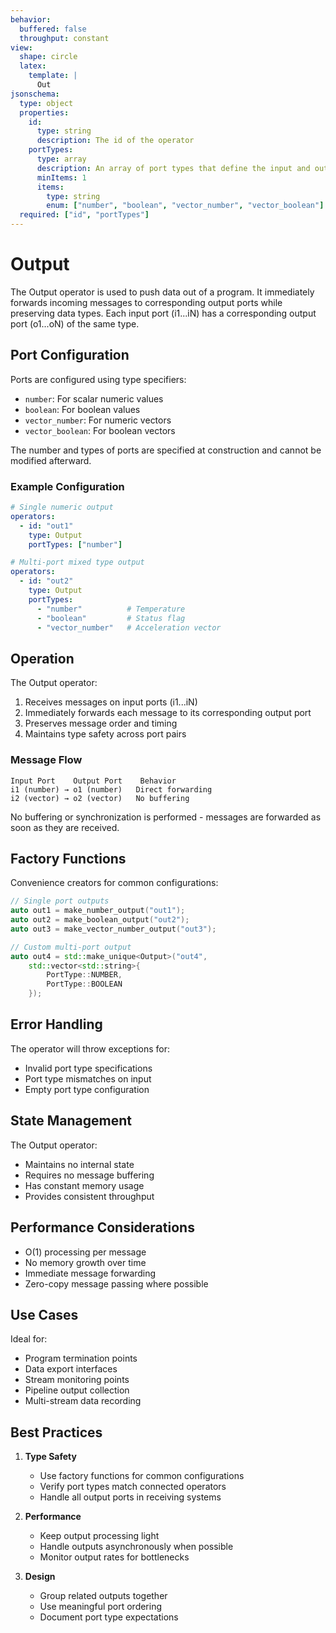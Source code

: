 ```yaml
---
behavior:
  buffered: false
  throughput: constant
view:
  shape: circle
  latex:
    template: |
      Out
jsonschema:
  type: object
  properties:
    id:
      type: string
      description: The id of the operator
    portTypes:
      type: array
      description: An array of port types that define the input and output ports
      minItems: 1
      items:
        type: string
        enum: ["number", "boolean", "vector_number", "vector_boolean"]
  required: ["id", "portTypes"]
---
```


# Output

The Output operator is used to push data out of a program. It immediately forwards incoming messages to corresponding output ports while preserving data types. Each input port (i1...iN) has a corresponding output port (o1...oN) of the same type.

## Port Configuration

Ports are configured using type specifiers:

- `number`: For scalar numeric values
- `boolean`: For boolean values
- `vector_number`: For numeric vectors
- `vector_boolean`: For boolean vectors

The number and types of ports are specified at construction and cannot be modified afterward.

### Example Configuration

```yaml
# Single numeric output
operators:
  - id: "out1"
    type: Output
    portTypes: ["number"]

# Multi-port mixed type output
operators:
  - id: "out2"
    type: Output
    portTypes:
      - "number"          # Temperature
      - "boolean"         # Status flag
      - "vector_number"   # Acceleration vector
```

## Operation

The Output operator:

1. Receives messages on input ports (i1...iN)
2. Immediately forwards each message to its corresponding output port
3. Preserves message order and timing
4. Maintains type safety across port pairs

### Message Flow

```
Input Port    Output Port    Behavior
i1 (number) → o1 (number)   Direct forwarding
i2 (vector) → o2 (vector)   No buffering
```

No buffering or synchronization is performed - messages are forwarded as soon as they are received.

## Factory Functions

Convenience creators for common configurations:

```cpp
// Single port outputs
auto out1 = make_number_output("out1");
auto out2 = make_boolean_output("out2");
auto out3 = make_vector_number_output("out3");

// Custom multi-port output
auto out4 = std::make_unique<Output>("out4",
    std::vector<std::string>{
        PortType::NUMBER,
        PortType::BOOLEAN
    });
```

## Error Handling

The operator will throw exceptions for:

- Invalid port type specifications
- Port type mismatches on input
- Empty port type configuration

## State Management

The Output operator:

- Maintains no internal state
- Requires no message buffering
- Has constant memory usage
- Provides consistent throughput

## Performance Considerations

- O(1) processing per message
- No memory growth over time
- Immediate message forwarding
- Zero-copy message passing where possible

## Use Cases

Ideal for:

- Program termination points
- Data export interfaces
- Stream monitoring points
- Pipeline output collection
- Multi-stream data recording

## Best Practices

1. **Type Safety**

   - Use factory functions for common configurations
   - Verify port types match connected operators
   - Handle all output ports in receiving systems

2. **Performance**

   - Keep output processing light
   - Handle outputs asynchronously when possible
   - Monitor output rates for bottlenecks

3. **Design**
   - Group related outputs together
   - Use meaningful port ordering
   - Document port type expectations
